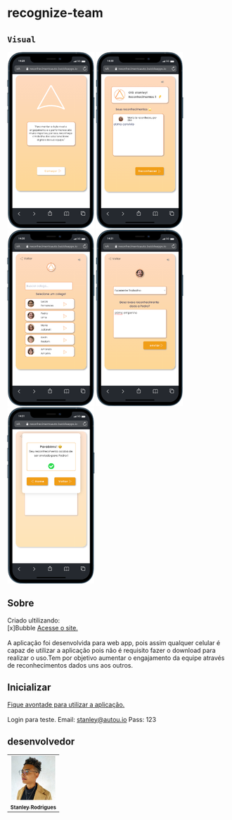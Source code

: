 # recognize-team


## `Visual`

<p aligh="center">
    <img  height="400" src="https://github.com/stanley-rodrigues/recognize-team/blob/master/assets/mobile%20(4).png?raw=true"/>
  <img  height="400" src="https://github.com/stanley-rodrigues/recognize-team/blob/master/assets/mobile%20(4)%20-%20co%CC%81pia.png?raw=true"/>
  <img  height="400" src="https://github.com/stanley-rodrigues/recognize-team/blob/master/assets/mobile%20(4)%20-%20co%CC%81pia%202.png?raw=true"/>
  <img  height="400" src="https://github.com/stanley-rodrigues/recognize-team/blob/master/assets/mobile%20(4)%20-%20co%CC%81pia%203.png?raw=true"/>
  <img  height="400" src="https://github.com/stanley-rodrigues/recognize-team/blob/master/assets/mobile%20(4)%20-%20co%CC%81pia%204.png?raw=true"/>

## Sobre
Criado ultilizando:<br>
  [x]Bubble
  <a href="https://bubble.io" target="_blank">Acesse o site.</a><br><br>
  A aplicação foi desenvolvida para web app, pois assim qualquer celular é capaz de utilizar a aplicação pois não é requisito fazer o download para realizar o uso.Tem por objetivo aumentar o engajamento da equipe através de reconhecimentos dados uns aos outros.<br>
  

## Inicializar
<a href="https://reconhecimentoauto.bubbleapps.io/version-test"> Fique avontade para utilizar a aplicação. </a><br><br>
  Login para teste.
  Email: stanley@autou.io
  Pass: 123

  
##  desenvolvedor

<table>
  <tr>
    <td align="center">
      <a href="https://www.linkedin.com/in/stanley-rodrigues/">
        <img src="https://github.com/stanley-rodrigues/easy-shopping-pag-responsiva/blob/master/assets/eu.jpeg?raw=true" width="100px;" alt="Foto de Stanley Rodrigues"/><br>
        <sub>
          <b>Stanley Rodrigues</b>
        </sub>
      </a>
    </td>
  </tr>
</table>

